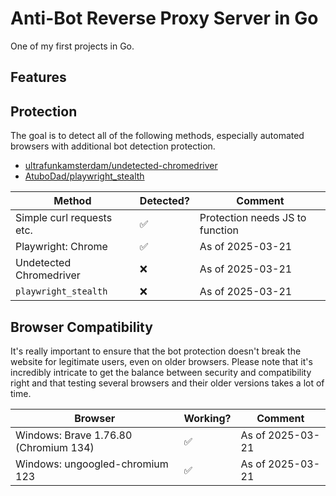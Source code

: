 # Anti-Bot Reverse Proxy Server in Go

One of my first projects in Go.

## Features

## Protection

The goal is to detect all of the following methods, especially automated browsers with additional bot detection protection.

- [ultrafunkamsterdam/undetected-chromedriver](https://github.com/ultrafunkamsterdam/undetected-chromedriver)
- [AtuboDad/playwright_stealth](https://github.com/AtuboDad/playwright_stealth)

| Method                    | Detected? | Comment                         |
| ------------------------- | --------- | ------------------------------- |
| Simple curl requests etc. | ✅         | Protection needs JS to function |
| Playwright: Chrome        | ✅         | As of 2025-03-21                |
| Undetected Chromedriver   | ❌         | As of 2025-03-21                |
| `playwright_stealth`      | ❌         | As of 2025-03-21                |

## Browser Compatibility

It's really important to ensure that the bot protection doesn't break the website for legitimate users, even on older browsers. Please note that it's incredibly intricate to get the balance between security and compatibility right and that testing several browsers and their older versions takes a lot of time.

| Browser                               | Working? | Comment          |
| ------------------------------------- | -------- | ---------------- |
| Windows: Brave 1.76.80 (Chromium 134) | ✅        | As of 2025-03-21 |
| Windows: ungoogled-chromium 123       | ✅        | As of 2025-03-21 |
